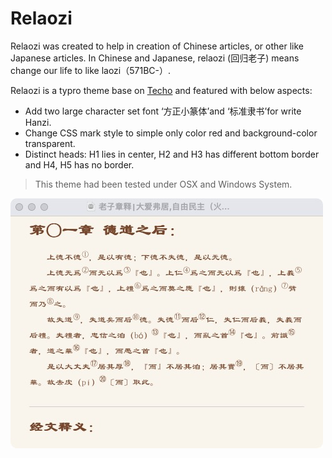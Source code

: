 # Relaozi

Relaozi was created to help in creation of Chinese articles, or other like Japanese articles. In Chinese and Japanese, relaozi (回归老子) means change our life to like laozi（571BC-）.

Relaozi is a typro theme base on [Techo](https://github.com/lfkdsk/techo.css) and featured with below aspects:

- Add two large character set font ‘方正小篆体’and ‘标准隶书’for write Hanzi.
- Change CSS mark style to simple only color red and background-color transparent.
- Distinct heads: H1 lies in center, H2 and H3 has different bottom border and H4, H5 has no border.

> This theme had been tested under OSX and Windows System. 

![lz5000](img/lz5000.png)

